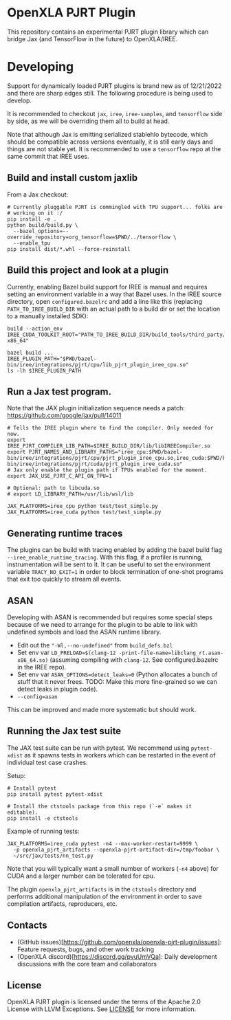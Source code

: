 # OpenXLA PJRT Plugin

This repository contains an experimental PJRT plugin library which can bridge
Jax (and TensorFlow in the future) to OpenXLA/IREE.

# Developing

Support for dynamically loaded PJRT plugins is brand new as of 12/21/2022 and
there are sharp edges still. The following procedure is being used to develop.

It is recommended to checkout `jax`, `iree`, `iree-samples`, and `tensorflow`
side by side, as we will be overriding them all to build at head.

Note that although Jax is emitting serialized stablehlo bytecode, which should
be compatible across versions eventually, it is still early days and things
are not stable yet. It is recommended to use a `tensorflow` repo at the same
commit that IREE uses.

## Build and install custom jaxlib

From a Jax checkout:

```
# Currently pluggable PJRT is commingled with TPU support... folks are
# working on it :/
pip install -e .
python build/build.py \
  --bazel_options=--override_repository=org_tensorflow=$PWD/../tensorflow \
  --enable_tpu
pip install dist/*.whl --force-reinstall
```

## Build this project and look at a plugin

Currently, enabling Bazel build support for IREE is manual and requires
setting an environment variable in a way that Bazel uses. In the IREE source
directory, open `configured.bazelrc` and add a line like this (replacing
`PATH_TO_IREE_BUILD_DIR` with an actual path to a build dir or set the
location to a manually installed SDK):

```
build --action_env IREE_CUDA_TOOLKIT_ROOT="PATH_TO_IREE_BUILD_DIR/build_tools/third_party/cuda/11.6.2/linux-x86_64"
```

```
bazel build ...
IREE_PLUGIN_PATH="$PWD/bazel-bin/iree/integrations/pjrt/cpu/lib_pjrt_plugin_iree_cpu.so"
ls -lh $IREE_PLUGIN_PATH
```

## Run a Jax test program.

Note that the JAX plugin initialization sequence needs a patch:
https://github.com/google/jax/pull/14011

```
# Tells the IREE plugin where to find the compiler. Only needed for now.
export IREE_PJRT_COMPILER_LIB_PATH=$IREE_BUILD_DIR/lib/libIREECompiler.so
export PJRT_NAMES_AND_LIBRARY_PATHS="iree_cpu:$PWD/bazel-bin/iree/integrations/pjrt/cpu/pjrt_plugin_iree_cpu.so,iree_cuda:$PWD/bazel-bin/iree/integrations/pjrt/cuda/pjrt_plugin_iree_cuda.so"
# Jax only enable the plugin path if TPUs enabled for the moment.
export JAX_USE_PJRT_C_API_ON_TPU=1

# Optional: path to libcuda.so
# export LD_LIBRARY_PATH=/usr/lib/wsl/lib

JAX_PLATFORMS=iree_cpu python test/test_simple.py
JAX_PLATFORMS=iree_cuda python test/test_simple.py
```

## Generating runtime traces

The plugins can be build with tracing enabled by adding the bazel build flag
`--iree_enable_runtime_tracing`. With this flag, if a profiler is running,
instrumentation will be sent to it. It can be useful to set the environment
variable `TRACY_NO_EXIT=1` in order to block termination of one-shot programs
that exit too quickly to stream all events.

## ASAN

Developing with ASAN is recommended but requires some special steps because
of we need to arrange for the plugin to be able to link with undefined
symbols and load the ASAN runtime library.

* Edit out the `"-Wl,--no-undefined"` from `build_defs.bzl`
* Set env var `LD_PRELOAD=$(clang-12 -print-file-name=libclang_rt.asan-x86_64.so)`
  (assuming compiling with `clang-12`. See configured.bazelrc in the IREE repo).
* Set env var `ASAN_OPTIONS=detect_leaks=0` (Python allocates a bunch of stuff
  that it never frees. TODO: Make this more fine-grained so we can detect leaks in
  plugin code).
* `--config=asan`

This can be improved and made more systematic but should work.

## Running the Jax test suite

The JAX test suite can be run with pytest. We recommend using `pytest-xdist`
as it spawns tests in workers which can be restarted in the event of individual
test case crashes.

Setup:

```
# Install pytest
pip install pytest pytest-xdist

# Install the ctstools package from this repo (`-e` makes it editable).
pip install -e ctstools
```

Example of running tests:

```
JAX_PLATFORMS=iree_cuda pytest -n4 --max-worker-restart=9999 \
  -p openxla_pjrt_artifacts --openxla-pjrt-artifact-dir=/tmp/foobar \
  ~/src/jax/tests/nn_test.py
```

Note that you will typically want a small number of workers (`-n4` above) for
CUDA and a larger number can be tolerated for cpu.

The plugin `openxla_pjrt_artifacts` is in the `ctstools` directory and
performs additional manipulation of the environment in order to save
compilation artifacts, reproducers, etc.

## Contacts

* (GitHub issues)[https://github.com/openxla/openxla-pjrt-plugin/issues]:
  Feature requests, bugs, and other work tracking
* (OpenXLA discord)[https://discord.gg/pvuUmVQa]: Daily development discussions
  with the core team and collaborators

## License

OpenXLA PJRT plugin is licensed under the terms of the Apache 2.0 License with
LLVM Exceptions. See [LICENSE](LICENSE) for more information.

